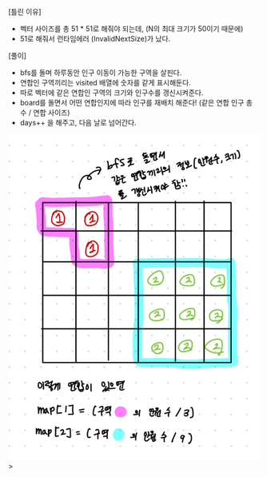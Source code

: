 [틀린 이유]
- 벡터 사이즈를 총 51 * 51로 해줘야 되는데, (N의 최대 크기가 50이기 때문에)
- 51로 해줘서 런타임에러 (InvalidNextSize)가 났다.

[풀이]
- bfs를 돌며 하루동안 인구 이동이 가능한 구역을 살핀다.
- 연합인 구역끼리는 visited 배열에 숫자를 같게 표시해둔다.
- 따로 벡터에 같은 연합인 구역의 크기와 인구수를 갱신시켜준다.
- board를 돌면서 어떤 연합인지에 따라 인구를 재배치 해준다! (같은 연합 인구 총 수 / 연합 사이즈)
- days++ 을 해주고, 다음 날로 넘어간다.

![Alt text](<인구 이동 설명 사진.jpeg>)>